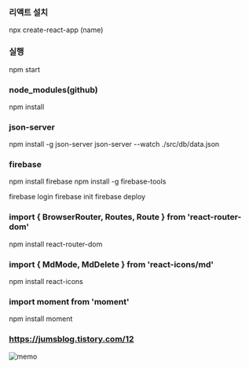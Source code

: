 ### 리액트 설치

npx create-react-app (name)

### 실행

npm start

### node_modules(github)

npm install

### json-server

npm install -g json-server
json-server --watch ./src/db/data.json

### firebase

npm install firebase
npm install -g firebase-tools

firebase login
firebase init
firebase deploy

### import { BrowserRouter, Routes, Route } from 'react-router-dom'

npm install react-router-dom

### import { MdMode, MdDelete } from 'react-icons/md'

npm install react-icons

### import moment from 'moment'

npm install moment

### https://jumsblog.tistory.com/12

![memo](https://github.com/dongkyun2331/memo/assets/119479530/493b012b-3858-41e4-8aca-f246276bebcf)
